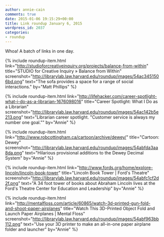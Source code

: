 ```yaml
---
author: annie-cain
comments: true
date: 2015-01-06 19:15:29+00:00
title: Link roundup January 6, 2015
wordpress_id: 2037
categories:
- roundup
---
```


Whoa! A batch of links in one day.

{% include roundup-item.html
  link="http://studioforcreativeinquiry.org/projects/balance-from-within"
  title="STUDIO for Creative Inquiry » Balance from Within"
  screenshot="http://librarylab.law.harvard.edu/roundup/images/54ac3451506bd.png"
  text="The sofa provides a space for a range of social interactions."
  by="Matt Phillips"
%}

{% include roundup-item.html
  link="http://lifehacker.com/career-spotlight-what-i-do-as-a-librarian-1676098016"
  title="Career Spotlight: What I Do as a Librarian"
  screenshot="http://librarylab.law.harvard.edu/roundup/images/54ac142b5e213.png"
  text="Librarian career spotlight. \"Customer service is always my number one goal.\""
  by="Annie"
%}

{% include roundup-item.html
  link="http://www.robcottingham.ca/cartoon/archive/dewey/"
  title="Cartoon: Dewey"
  screenshot="http://librarylab.law.harvard.edu/roundup/images/54abfda3aa8da.png"
  text="Hilarious provisional additions to the Dewey Decimal System"
  by="Annie"
%}

{% include roundup-item.html
  link="http://www.fords.org/home/explore-lincoln/lincoln-book-tower"
  title="Lincoln Book Tower | Ford's Theatre"
  screenshot="http://librarylab.law.harvard.edu/roundup/images/54abfc1cf2d2f.png"
  text="A 34 foot tower of books about Abraham Lincoln lives at the Ford's Theatre Center for Education and Leadership"
  by="Annie"
%}

{% include roundup-item.html
  link="http://mentalfloss.com/article/60865/watch-3d-printed-gun-fold-and-shoot-paper-airplanes"
  title="Watch This 3D-Printed Object Fold and Launch Paper Airplanes | Mental Floss"
  screenshot="http://librarylab.law.harvard.edu/roundup/images/54abf963bb112.png"
  text="Use your 3D printer to make an all-in-one paper airplane folder and launcher"
  by="Annie"
%}
